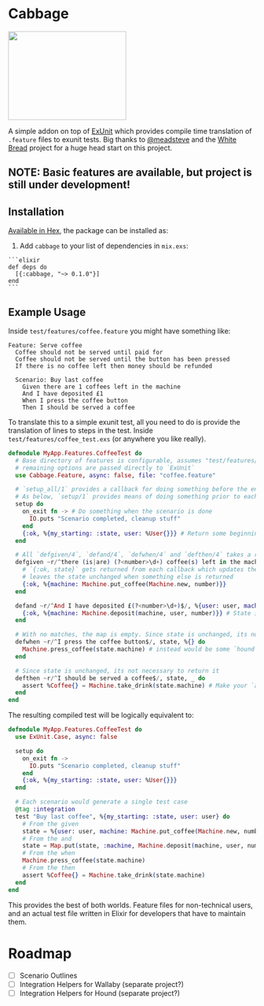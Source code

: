 # Cabbage

<img src="https://www.organicfacts.net/wp-content/uploads/2013/12/redcabbage.jpg" width="240px" height="180px"></img>

A simple addon on top of [ExUnit](https://hexdocs.pm/ex_unit/ExUnit.html) which provides compile time translation of `.feature` files to exunit tests. Big thanks to [@meadsteve](https://github.com/meadsteve) and the [White Bread](https://github.com/meadsteve/white-bread) project for a huge head start on this project.

## NOTE: Basic features are available, but project is still under development!

## Installation

[Available in Hex](https://hex.pm/packages/cabbage), the package can be installed as:

  1. Add `cabbage` to your list of dependencies in `mix.exs`:

    ```elixir
    def deps do
      [{:cabbage, "~> 0.1.0"}]
    end
    ```

## Example Usage

Inside `test/features/coffee.feature` you might have something like:

```gherkin
Feature: Serve coffee
  Coffee should not be served until paid for
  Coffee should not be served until the button has been pressed
  If there is no coffee left then money should be refunded

  Scenario: Buy last coffee
    Given there are 1 coffees left in the machine
    And I have deposited £1
    When I press the coffee button
    Then I should be served a coffee
```

To translate this to a simple exunit test, all you need to do is provide the translation of lines to steps in the test. Inside `test/features/coffee_test.exs` (or anywhere you like really).

```elixir
defmodule MyApp.Features.CoffeeTest do
  # Base directory of features is configurable, assumes "test/features/" is prepended
  # remaining options are passed directly to `ExUnit`
  use Cabbage.Feature, async: false, file: "coffee.feature"

  # `setup_all/1` provides a callback for doing something before the entire suite runs
  # As below, `setup/1` provides means of doing something prior to each scenario
  setup do
    on_exit fn -> # Do something when the scenario is done
      IO.puts "Scenario completed, cleanup stuff"
    end
    {:ok, %{my_starting: :state, user: %User{}}} # Return some beginning state
  end

  # All `defgiven/4`, `defand/4`, `defwhen/4` and `defthen/4` takes a regex, matched data, state and lastly a block
  defgiven ~r/^there (is|are) (?<number>\d+) coffee(s) left in the machine$/, %{user: user}, %{number: number} do
    # `{:ok, state}` gets returned from each callback which updates the state or
    # leaves the state unchanged when something else is returned
    {:ok, %{machine: Machine.put_coffee(Machine.new, number)}}
  end

  defand ~r/^And I have deposited £(?<number>\d+)$/, %{user: user, machine: machine}}, %{number: number} do
    {:ok, %{machine: Machine.deposit(machine, user, number)}} # State is automatically merged so this won't erase `user`
  end

  # With no matches, the map is empty. Since state is unchanged, its not necessary to return it
  defwhen ~r/^I press the coffee button$/, state, %{} do
    Machine.press_coffee(state.machine) # instead would be some `hound` or `wallaby` dsl
  end

  # Since state is unchanged, its not necessary to return it
  defthen ~r/^I should be served a coffee$/, state, _ do
    assert %Coffee{} = Machine.take_drink(state.machine) # Make your `assert`ions in `defthen/4`s and `defand/4`s
  end
end
```

The resulting compiled test will be logically equivalent to:

```elixir
defmodule MyApp.Features.CoffeeTest do
  use ExUnit.Case, async: false

  setup do
    on_exit fn ->
      IO.puts "Scenario completed, cleanup stuff"
    end
    {:ok, %{my_starting: :state, user: %User{}}}
  end

  # Each scenario would generate a single test case
  @tag :integration
  test "Buy last coffee", %{my_starting: :state, user: user} do
    # From the given
    state = %{user: user, machine: Machine.put_coffee(Machine.new, number)}
    # From the and
    state = Map.put(state, :machine, Machine.deposit(machine, user, number))
    # From the when
    Machine.press_coffee(state.machine)
    # From the then
    assert %Coffee{} = Machine.take_drink(state.machine)
  end
end
```

This provides the best of both worlds. Feature files for non-technical users, and an actual test file written in Elixir for developers that have to maintain them.

# Roadmap

- [ ] Scenario Outlines
- [ ] Integration Helpers for Wallaby (separate project?)
- [ ] Integration Helpers for Hound (separate project?)
